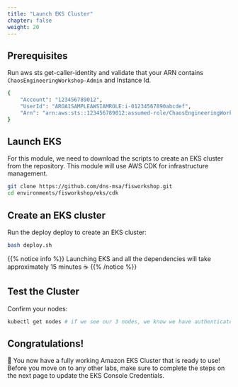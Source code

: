 ```yaml
---
title: "Launch EKS Cluster"
chapter: false
weight: 20
---
```


## Prerequisites

Run aws sts get-caller-identity and validate that your ARN contains `ChaosEngineeringWorkshop-Admin` and Instance Id.
```sh
{
    "Account": "123456789012",
    "UserId": "AROA1SAMPLEAWSIAMROLE:i-01234567890abcdef",
    "Arn": "arn:aws:sts::123456789012:assumed-role/ChaosEngineeringWorkshop-Admin/i-01234567890abcdef"
}
```

## Launch EKS

For this module, we need to download the scripts to create an EKS cluster from the repository. This module will use AWS CDK for infrastructure management.
```sh
git clone https://github.com/dns-msa/fisworkshop.git
cd environments/fisworkshop/eks/cdk
```

## Create an EKS cluster

Run the deploy deploy to create an EKS cluster:
```sh
bash deploy.sh
```

{{% notice info %}}
Launching EKS and all the dependencies will take approximately 15 minutes :coffee:
{{% /notice %}}

## Test the Cluster

Confirm your nodes:
```sh
kubectl get nodes # if we see our 3 nodes, we know we have authenticated correctly
```

## Congratulations!

:tada: You now have a fully working Amazon EKS Cluster that is ready to use! Before you move on to any other labs, make sure to complete the steps on the next page to update the EKS Console Credentials.